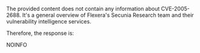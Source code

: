 The provided content does not contain any information about CVE-2005-2688. It's a general overview of Flexera's Secunia Research team and their vulnerability intelligence services.

Therefore, the response is:

NOINFO